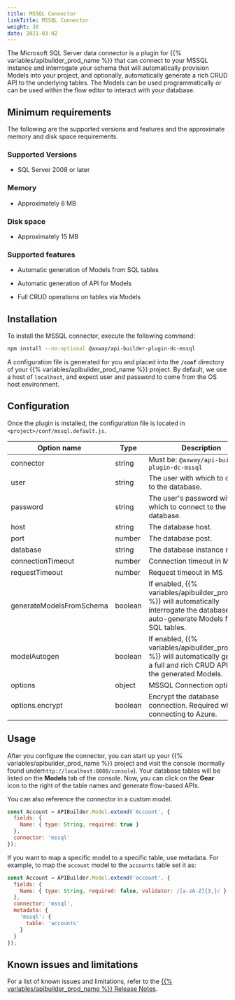 ```yaml
---
title: MSSQL Connector
linkTitle: MSSQL Connector
weight: 30
date: 2021-03-02
---
```


The Microsoft SQL Server data connector is a plugin for {{% variables/apibuilder_prod_name %}} that can connect to your MSSQL instance and interrogate your schema that will automatically provision Models into your project, and optionally, automatically generate a rich CRUD API to the underlying tables. The Models can be used programmatically or can be used within the flow editor to interact with your database.

## Minimum requirements

The following are the supported versions and features and the approximate memory and disk space requirements.

### Supported Versions

* SQL Server 2008 or later

### Memory

* Approximately 8 MB

### Disk space

* Approximately 15 MB

### Supported features

* Automatic generation of Models from SQL tables

* Automatic generation of API for Models

* Full CRUD operations on tables via Models

## Installation

To install the MSSQL connector, execute the following command:

```bash
npm install --no-optional @axway/api-builder-plugin-dc-mssql
```

A configuration file is generated for you and placed into the **`/conf`** directory of your {{% variables/apibuilder_prod_name %}} project. By default, we use a host of `localhost`, and expect user and password to come from the OS host environment.

## Configuration

Once the plugin is installed, the configuration file is located in `<project>/conf/mssql.default.js`.

| Option name | Type | Description |
| --- | --- | --- |
| connector | string | Must be: `@axway/api-builder-plugin-dc-mssql` |
| user | string | The user with which to connect to the database. |
| password | string | The user's password with which to connect to the database. |
| host | string | The database host. |
| port | number | The database post. |
| database | string | The database instance name. |
| connectionTimeout | number | Connection timeout in MS |
| requestTimeout | number | Request timeout in MS |
| generateModelsFromSchema | boolean | If enabled, {{% variables/apibuilder_prod_name %}} will automatically interrogate the database and auto-generate Models from SQL tables. |
| modelAutogen | boolean | If enabled, {{% variables/apibuilder_prod_name %}} will automatically generate a full and rich CRUD API from the generated Models. |
| options | object | MSSQL Connection options |
| options.encrypt | boolean | Encrypt the database connection. Required when connecting to Azure. |

## Usage

After you configure the connector, you can start up your {{% variables/apibuilder_prod_name %}} project and visit the console (normally found under`http://localhost:8080/console`). Your database tables will be listed on the **Models** tab of the console. Now, you can click on the **Gear** icon to the right of the table names and generate flow-based APIs.

You can also reference the connector in a custom model.

```javascript
const Account = APIBuilder.Model.extend('Account', {
  fields: {
    Name: { type: String, required: true }
  },
  connector: 'mssql'
});
```

If you want to map a specific model to a specific table, use metadata. For example, to map the `account` model to the `accounts` table set it as:

```javascript
const Account = APIBuilder.Model.extend('account', {
  fields: {
    Name: { type: String, required: false, validator: /[a-zA-Z]{3,}/ }
  },
  connector: 'mssql',
  metadata: {
    'mssql': {
      table: 'accounts'
    }
  }
});
```

## Known issues and limitations

For a list of known issues and limitations, refer to the [{{% variables/apibuilder_prod_name %}} Release Notes](/docs/release_notes/).
